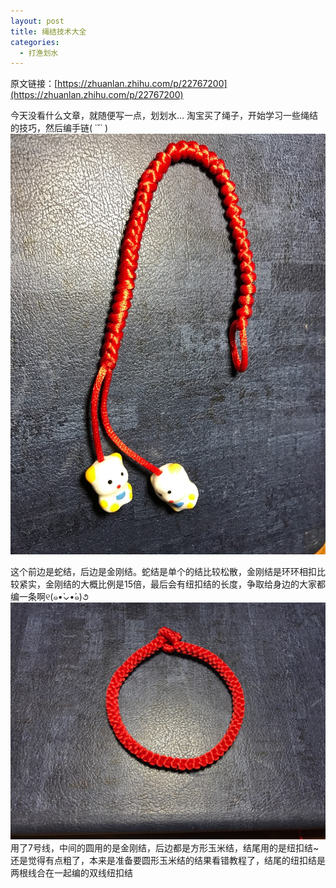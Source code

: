 ```yaml
---
layout: post
title: 绳结技术大全
categories:
  - 打渔划水
---
```


原文链接：[https://zhuanlan.zhihu.com/p/22767200](https://zhuanlan.zhihu.com/p/22767200)

今天没看什么文章，就随便写一点，划划水…
淘宝买了绳子，开始学习一些绳结的技巧，然后编手链( ˙˘˙ )
![38612-810c8fd69a99351f.jpg](/images/2019-06-18-绳结技术大全/38612-810c8fd69a99351f.jpg)

这个前边是蛇结，后边是金刚结。蛇结是单个的结比较松散，金刚结是环环相扣比较紧实，金刚结的大概比例是15倍，最后会有纽扣结的长度，争取给身边的大家都编一条啊୧(๑•̀⌄•́๑)૭
![38612-af40d907af688ed8.jpg](/images/2019-06-18-绳结技术大全/38612-af40d907af688ed8.jpg)
用了7号线，中间的圆用的是金刚结，后边都是方形玉米结，结尾用的是纽扣结~
还是觉得有点粗了，本来是准备要圆形玉米结的结果看错教程了，结尾的纽扣结是两根线合在一起编的双线纽扣结






